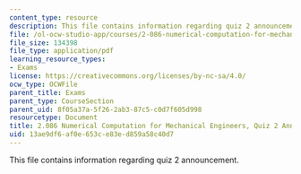 ```yaml
---
content_type: resource
description: This file contains information regarding quiz 2 announcement.
file: /ol-ocw-studio-app/courses/2-086-numerical-computation-for-mechanical-engineers-spring-2013/13ae9df6af0e653ce83ed859a58c40d7_MIT2_086S13_quiz2_Announ.pdf
file_size: 134398
file_type: application/pdf
learning_resource_types:
- Exams
license: https://creativecommons.org/licenses/by-nc-sa/4.0/
ocw_type: OCWFile
parent_title: Exams
parent_type: CourseSection
parent_uid: 8f05a37a-5f26-2ab3-87c5-c0d7f605d998
resourcetype: Document
title: 2.086 Numerical Computation for Mechanical Engineers, Quiz 2 Announcement
uid: 13ae9df6-af0e-653c-e83e-d859a58c40d7
---
```

This file contains information regarding quiz 2 announcement.